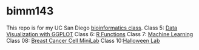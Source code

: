 # bimm143
This repo is for my UC San Diego [bioinformatics class](https://bioboot.github.io/bimm143_F24/).
Class 5: [Data Visualization with GGPLOT](https://production-gradescope-uploads.s3-us-west-2.amazonaws.com/uploads/pdf_attachment/file/172354239/lab_5.pdf?X-Amz-Algorithm=AWS4-HMAC-SHA256&X-Amz-Credential=ASIAV45MPIOW2GRKIT33%2F20241203%2Fus-west-2%2Fs3%2Faws4_request&X-Amz-Date=20241203T194204Z&X-Amz-Expires=10800&X-Amz-Security-Token=IQoJb3JpZ2luX2VjEDMaCXVzLXdlc3QtMiJHMEUCIQDgtubpjLoeJLXtMMqm5TGlKgRcs8rnaEjhUn6IEW2NXQIgV8He9R3xr%2F3Un3YIoSQCYyx9hxB4FhDXWHY9QBo2jwcqwwUI3P%2F%2F%2F%2F%2F%2F%2F%2F%2F%2FARAAGgw0MDU2OTkyNDkwNjkiDPmZtw885lMGAW5ldCqXBZ3ARFYuzLVXxH4pc23rF0jpAV%2FqqJ%2FYWYmmZ%2B54shRgx973MDcvuxJbAtDAtZm63s%2Baags6Y1BUiuX9x%2Bchx3GYAfJDAOgioPYcQcd59%2B30vJwUwMCXcFuOOw0WD6JdDT6RzTS3l2uJ%2FSOq6c3VgTC3sf%2FvuswKfgfwPAjJMvXfJcrZ2n5lrvRuLt0oMmoVcJLYymU8aAg4HQT9r4PGMqbDQ%2BsCz4wVXEh5QRzOce99tF8GwOG8kk6%2FRWWqrDMWOaNtjik24gAETg6da0%2Bs33vLP3WGAU%2FRyH2Hc6c86fbYzn7rxSHUJ6peXfmctKTOOCJnWq3iy38PzFJC2hSoyU0IZQ99sJdEXNczDxKbOX%2F5UDOMnJ2rFtnEJn7bn4NfZswE2y0TZ3rnWeoNQAIFt%2FX5G%2Fh2ycVLRYUbzx6iTHTZDzHMHHfZkMb4aMAcwmZC14f1eF6Qfq6ShvtulsZDqHRpF2fkYyreTysYMNI6bWvkIppG0q4yxkbUyM5NMQYSvhZkhifqJ0oefpEwYyyn8a2SmFq4ngIcX6iQJ5apuJ08jiSLGnbLk%2BJ%2B5nhq2gIB6K0hiG5uACClaaFmFrsb%2FDGUhGtO8%2Fu5P1hjr4s0yejCv5U0PRL2Uc9AYwA1Hc1ihr9%2BEL8McrVGmjZaAKX4P9NJArJB%2FfGCA7xY1bm%2B8FIP7HCmZnzWXnTm7V%2B9gUkNcREnfO6EyDzfSs4Ck7tELr5nC%2Fm8bvm7Rv6UvuVDKtMno7IBmyiT1zq4BdS5gfyq%2FdYfaEVlxsW8VwILnJ2CQ552JXMGDzYVAlF93FYPB2VBC4RaHrSWleLlD9ZtBpthjY%2BMtZLil0JclJL1soPWjTC%2Bc5bbJN%2FhGf73HQCkjGiZN5HZaheZwTCgqr26BjqxARxGVxU2shZUxghpupd1r6YWwBTN%2BvDXRDZMGRwkwjavgZG%2BwKBJXdKMgHyQAfWZJgstIR9nmrBImCFGOn4csxhtno7iQtdnR1u28uMoUaT%2BBfgqjb51ek%2BJ%2FJDlke7kdy8OOgn5C0INwk6tz%2Ft9CzuzxAkwtOx7ceOkAdsi7RPW41jDRiyP7sfE3BGBcBE1QS6uLPtiOqM2wUt4PaRijNuJKdoil6OOooMJp6lrilo1fA%3D%3D&X-Amz-SignedHeaders=host&X-Amz-Signature=a70b81c92d7964fb2c77cae8ddfaf212b78f0d84f329e7e9f72ec4a07eb6130d)
Class 6: [R Functions](https://production-gradescope-uploads.s3-us-west-2.amazonaws.com/uploads/pdf_attachment/file/173543903/homework6.pdf?X-Amz-Algorithm=AWS4-HMAC-SHA256&X-Amz-Credential=ASIAV45MPIOWQWG73CGC%2F20241203%2Fus-west-2%2Fs3%2Faws4_request&X-Amz-Date=20241203T194232Z&X-Amz-Expires=10800&X-Amz-Security-Token=IQoJb3JpZ2luX2VjEDMaCXVzLXdlc3QtMiJHMEUCIQCBOEgt92CwXeuoUK6dIwsF3tmm0pIkFQiFkTmn8uiYPAIgGZBG%2BWdNdj4Q7cmFgbMR3w4HmPphNpx07LsvkjwC2%2FUqwwUI3P%2F%2F%2F%2F%2F%2F%2F%2F%2F%2FARAAGgw0MDU2OTkyNDkwNjkiDPWuZmccSVZzYsUpUiqXBXJJJjrodpibubz1YON0zLRt4Jd53qM2sJrBEGtaWhuY6naGkiNHUaoyR2pdx%2BSlE3rgt26ZW7i7pDljkNcJrq%2FtpXv2nu25pCA02%2FiGLegJ9p3BO8vaH%2BtSwDbPfQa8OP%2B83mJhu%2BBV49ETgehB8K451QRINk%2F4oacNKIudob%2BkSjXgd4fBUgS%2FEj0vnDEea1oXj%2BZthy8syXHhJg07qKhdZTF7xuwgV%2F7DrLFmoM4CfevbiSlpItla9brt2rulxoI4Nl5Nmu528N1wd%2BkTF5A6R8BnocL7XpsPOkmDzZnv%2FS6uG9v4JgOG3RsyOzNWEPmPPj%2BPbI33ILGAbv8k9v0nMp3Hqr%2BfLJUdfnJPRJsJMNOrWBtrDxwcfNdvA4EJI5B6NpfbC%2B4wFE4fFn29oKoC3UAyi%2FMN1Aa8rnXCumEzEhKM8sCgQnPrsO50%2Fh3dO1GuoYkgJPD8Ive8nDJKWFL2gzOWNC%2FlLf1TOM6HMSTMXb5ry13kP4%2BK0TSXJ0eqF2pdYB92oEBEKft3g5hiOQBltXf%2BNnmjYa9PPxi69IvlUToEPJ7xyO0whR4GbVzQhv8NSUCohOYTA3i%2BlGQOUVfjURoV5VCdqsCL%2B66x6fcNL8hWGn%2B4ZEGHXBP%2BtpkWZLIYWGnD5nhvEOcbWjxzimbqakiOmn0LRRq8ZPX%2FuXycU0KZewniGmD6ZqjNekDYK6jLYAtwwY0uA0lPJeKdG57A7BpLKTek0AxJu6ofT55c3VpNLHuE%2BZVHXJR346I2CzTFCauNWXUAD4s1db66eVakGhB36TdcUUOM4%2FX9VW9vbAwfGApCbfQ%2FgwF8Sr2zWOyjmTw8ahC9o08QyfVWSP%2Fq7GWqJyibtrx94kB1R16mIIxj8bdqzTDYqr26BjqxAZM0IqgxFEfPhi%2BmuI0WOBbJxz88v1htgG%2BzMtmwDzT7SBDJdVSN7dgE%2FZcE3aM53gVAsAeqSFsJHLNNcdSN%2ByfSNCDceW5dmCI21cQBVlT6A4z2F%2F%2FeY8ExF873tQ8V3fdwlsEJ%2FQ%2BObBdT24EUVp6vO3QjxrHKQo%2BvFcysmKPyNKjU9Gucuwom8dTTBUktpRY4%2F2GovFqFZSOgjQDZ846Rh%2BOhMmW36p9egSn9lBflvw%3D%3D&X-Amz-SignedHeaders=host&X-Amz-Signature=24d025efcaa3305e95076a4362c239b4beb616728e67c6fc24626e5dbb78789a)
Class 7: [Machine Learning](https://production-gradescope-uploads.s3-us-west-2.amazonaws.com/uploads/pdf_attachment/file/173965726/class-7.pdf?X-Amz-Algorithm=AWS4-HMAC-SHA256&X-Amz-Credential=ASIAV45MPIOWT76IBYAK%2F20241203%2Fus-west-2%2Fs3%2Faws4_request&X-Amz-Date=20241203T194253Z&X-Amz-Expires=10800&X-Amz-Security-Token=IQoJb3JpZ2luX2VjEDMaCXVzLXdlc3QtMiJGMEQCIGUJ671vlKxaPgkzB79rcOlXYDYtT1tLRXNPi76Z0TwlAiBUrJuOjaMrVtGHCmeQt7X2FRYAgBf3qa0iCGkBxHj3tCrEBQjc%2F%2F%2F%2F%2F%2F%2F%2F%2F%2F8BEAAaDDQwNTY5OTI0OTA2OSIM%2Bsd%2Fi6GuvWB6PtsuKpgFvsq%2BtCMOCTFnJVA2pU94tOFnyQQSftSyr5M%2Ba0eIKqfWTeiwcoKJg9Un%2FehRVyxAOyX96oCjDh3EAZBA0k01Ho46AAByrqBqJpI6cZuZZLY3JgeQi5yO%2FpI1LWpnTVELdzKK2n6CljqMvLeIexNDvB3vnGSZolwF6AytzrERSQIR2mn5fgcDU%2B2NMCNePcceBO%2BwW%2Br6%2Bt3EDZ19u%2FR8UfMkP4TZfN3%2FAvH2M3fFJTETYdDsY2Tj%2FMjmcBHrTJjeXw1C5qsP3FRWl0UypQtWl6Kv%2FNDQot584gIJ4vu1DBuEIYkk5%2Fa0g658eosptTvigeRKQTrPi6xNrRxMuBqePvo8F6Ryx1DhYkN1Z%2Fv5jJTab%2FPpXDwu7Ec4YWDHemIXVmw6mfmR6i644Th9OIM%2FuRoCbvYMKEnv7cc1l6pnQ9112HOyLteV6%2FD1beVwP3xn28TgamhfQ2ETHgN%2Fh%2ByHKjoOk2%2BEeQzqQPydOAxOGjjvKG1Ji15cMgGkYzfewU7zwp1QhWXsEM75%2FRglIcEp2XSqbPcCoviuQwCmvB9GO%2FlpgCvWAGermikf130gQ6z4tluYAfQzHpICvHNir85Boy8KFLTtQpmW%2BmVPUNw2ORK45DpCab9SuNpSgTIEoc0O%2BFVh0ZnK84nzmHoO%2By5lrDt9BSDWmwTBBbnSMdo4LLuerUZOOQX0BOfvqjxwoWannZ4UxdCZt5wWfrc5WIOlQQdA%2BuJ0oXDOp%2BKpDQt0iExsgRsXVQ%2B2xkyq%2FbDNtjHgrEPX5RMx2ADKdtoPrAIk8O88qcBLLRv%2BOo7bs8U196P1sUq8FA3nygDLQBihD20WrjY1iupBtY%2Fk7K67E7fLHbqBNbUQPifkVnciFC2mOAY2joTjmZkyTTDjpb26BjqyAXaMD%2FNg1vf8naYoVZFpWq7FrvzYM96YGQQ6mKLMgtFxmG48DQifzn5uTqeorbDQb8rNQ1RIZzJvOqsfIjN85CE0UxH3PM4Z5iqAxev5wTy7gTEqy%2FZuoDS%2FL%2BP5PQrqPU9zQRzxmzcRJ0TAvMpmv7nyYHe%2F3PPyR6%2BjlFV4QqDXiIFUApuY4%2BruSQ00bD%2FurvdZKzqAx0XVG0kgndtOrrlqTDlmFwEEw5IdsI7pfe0%2BZY8%3D&X-Amz-SignedHeaders=host&X-Amz-Signature=10fcb153bb751fb43dd80d020daf6bebf93cce691b48485f34f72368dd6655c8)
Class 08: [Breast Cancer Cell MiniLab](https://production-gradescope-uploads.s3-us-west-2.amazonaws.com/uploads/pdf_attachment/file/175257236/class-8.pdf?X-Amz-Algorithm=AWS4-HMAC-SHA256&X-Amz-Credential=ASIAV45MPIOW4GBD5L6O%2F20241203%2Fus-west-2%2Fs3%2Faws4_request&X-Amz-Date=20241203T194312Z&X-Amz-Expires=10800&X-Amz-Security-Token=IQoJb3JpZ2luX2VjEDIaCXVzLXdlc3QtMiJIMEYCIQCCZoGr%2B600zxbyDPFbeD77XsLpMMbHefVbM5XI439x2QIhAIbH1f1QkGbxJd3Nn2kW1QthO0wScAXrAhXuwpOVfJZEKsMFCNv%2F%2F%2F%2F%2F%2F%2F%2F%2F%2FwEQABoMNDA1Njk5MjQ5MDY5IgydGTm%2FmlXXDZoZLzEqlwUYYu3%2BtThRM%2BDQtaixL6nydsiI08lHx0KplxqAmt6fSe15EkedKZy8DzOojNGL2dCjhbgz0OfWiK3YSBsee74IGe7J23%2B%2FZ2%2FI1UClPKO7RETBcG5x4%2FHQQ7Y5ZgpUdGSeTE1SIPpx%2FGS3Jj5uO1FiRHH2suYq%2FjwMgW%2B5r2DDdnj1gDh78FllDXBzVvDBlXvr7lgM5jb%2Bc%2Blw0XErw603d2WYPxmkgUriBW8PAtt1%2FOnrtVYqcejVDtkNgtw3gLCVbfV07MErVHZXmRHYBh%2Bw4CjylZaUOjuwJOeOXaxx70VvXpWikAN3T4Bp3tQBo9S3acp0sac2fmKVkL7DfEBkMVtrBTyCYfCetQoC9rFABov6T%2BXZP2Eb2dVX%2BVja3yYpYKlVdo5I1lrAfYvYfZ247wQhjT%2BzMTjwlUH2cIYq9OnLU0NEDzVnIPsGsfanwWs3WDck33Tc2%2FkZBjdfPW%2FxhvsBQlDJbe3t%2Be%2B9wupREN53ewzYpQrXoHYY9bI9M8LoX8nfmRyV1lXuDtL2pDUWQgWN523lJizdJuiiPuA0YBvh7agtgfES3SUGmW%2BzRjSc5L2HxFPnKPnLsH%2F88tfhzlpsLUsluiBmKkwQf8ldOCHR4awtYOLqqvAV8dNLAZ0CIIUNzjRwUvIWfDaMt%2BVi10M1og1LA1dACTNqE5bqBxN4%2F67aNOkwB8v8oxrx9wmSGTeKTgwAnwE8Qh8vRTll6FGMhNygC1%2FdHAzBjNNxLOF5RPgmyVzFvqyDLrJyp9aohYPCl4429lxQcZaBdnQjSpxj5N62mxjsnOI8EHpq6WoYLeDDwUgknhRJSAhO%2F6HJee9wqQjSoHKizbrdCIRsu8ZDLDk%2BDuQp5JgIsZNYWm%2FQX2YizWEw24G9ugY6sAHHZ9CTCoHlDJhZtIqEZ1glCduAKbtIHMRnS6gj7Uz8jzOlwFXiR9Ze8zKZPMRV3Df9cGHva%2Bv3cLWt4FDH7JcrMT1Kkh0w4mDoENppMVUOJDMX4ebEqq%2FmA8QAHWoqDEVHyilr0Ura7g4cF62UJ4%2Fl87W%2FnqdYqzAzfaEB8DsbM7mA3bBPsPui5E7EufeiVIeb8iubmlYhB87057MDNAzTo4TsXfdHr1xWiQqaDOdd7g%3D%3D&X-Amz-SignedHeaders=host&X-Amz-Signature=fd53a44153b2460962acb44628712d1297a269f2deda1808c2f6eea956cfbb83)
Class 10:[Halloween Lab](https://production-gradescope-uploads.s3-us-west-2.amazonaws.com/uploads/pdf_attachment/file/175695476/halloween_candy_lab.pdf?X-Amz-Algorithm=AWS4-HMAC-SHA256&X-Amz-Credential=ASIAV45MPIOWZOWEKKA7%2F20241203%2Fus-west-2%2Fs3%2Faws4_request&X-Amz-Date=20241203T194349Z&X-Amz-Expires=10800&X-Amz-Security-Token=IQoJb3JpZ2luX2VjEDQaCXVzLXdlc3QtMiJGMEQCIG8DN%2FRXCXx%2Bcn1Y6l5KiS%2BGa2e7OFriW65irrdVJMGfAiARiispm5WMRqaUIA3IaTJNXaRgBkuLRANw1WNWaYoJoyrDBQjd%2F%2F%2F%2F%2F%2F%2F%2F%2F%2F8BEAAaDDQwNTY5OTI0OTA2OSIMlPLC1Y8I9iOKlDOVKpcFgpXNvWdtld%2BitXBxKncCRQWmJVGI1XTYU9uJRrBv7lIcvPPRI6Gw9VaXVHUyCivDVevCtFwRc%2BrZeCL2PRz%2B7i%2BjsN6SVLaXKiklfresf%2FULxxRWMoyrWMw%2FPrMuOHNaRnEhhZXAQYg%2FfPscEew2W9JH3RV4FyEH0Zz2q9oRQGsWA%2FRLjMU%2B4ElaiLJUkeP9H6nhSdsB6eT%2BvwWkU7Rt6iqe89jkjoyKBUOI8dIFd9El9NEhB28uLh39AyzRZBt%2Bdjimf%2BHoRhHRKr7Fzvz4x%2BHtZ6uxpufNzVsq28O33ZyDLzntRLWrcZnilLYll%2FslOb0mpV2RwMuXoxRVcaP7fGj1mC%2BEHIFm9SLY5q27hOWf3FoIT9d4kfOW3q0T5RKFbnqt3WKM3S3Y%2FzlP5udKuo6jnk%2FVls5bgXeUw9YiZxvA28nLjiwtubETyL26BEUFC0Co57WQEbZTQTgSSCxs3h7PeuWCBuS8qy2uyTv5UNiQ%2FCFn4zxJJPRlGQbTorS22cZ7lqQaz0vSUhcDsfiTZPSMpLB5SlDg3XTWgH5jzTSj6PMfQzXyquWzVVdJLDYn%2BU%2F4JFGOXUxOdgx6bBlZBEOQvdApY%2FpEtUZiD8LwPcwDA3WZ7srSqEWw7SCHXhVV9JAfufqR5YwSWWJ15hZB842KMCYKtweTR6p%2FnbbjhgpntwuZeSElboJCSp8MjKV83EXfuUuBD0mf43tKz1wEHoVpVwzNPgTZQitxrdXBERn9%2Fq5ZnwMMtLlv99PYrLuTlaoBA%2B5RKszWZsLDW2cMq3s6LxV1DWRGzchOQae0smKPTPSkjQM4XKj7%2Bw9ETg1g%2FFEK6xgL3WgxbZScP5NMzlSednn7pSigtnRqODnEgCWCXzSO6XtKMOC1vboGOrIBOLEEKsSkXIDBqLrnqdPyri13LVNIGta2R3TLMXfX2lkyDOOnE0dto9Q5igdLmafYsgWNFaTn1A%2Fm%2FujxqitC8jb6O9Xz%2BUBiSuy5yEM9IT7RIb%2Bkiz2tdz1XYfs0UJzphf%2Fh%2F6tLjozxNyfsYSQqIXLIksnP%2FKEPWf9lYjr6A2SHFp9yGMxGzL5orBAns%2Bs73zJm4ykcuzaZNzByLg58I4Ac%2BrGRHHQ021yL%2B6l2tH%2B6uw%3D%3D&X-Amz-SignedHeaders=host&X-Amz-Signature=a6624d353f97e7de5908776d4f73cfd5cfe71da46ff4fd6d555277a1bf96c2e6)